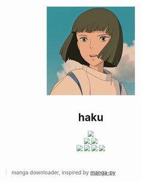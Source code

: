 <p align="center">
  <img src="https://raw.githubusercontent.com/PietroJomini/haku/master/docs/logo.jpg" alt="haku"/>
</p>

<h1 align="center">haku</h1>

<p align="center">
  <img src="https://img.shields.io/github/license/PietroJomini/haku"/>
  <br>
  <a href="https://codeclimate.com/github/PietroJomini/haku">
    <img src="https://img.shields.io/codeclimate/maintainability-percentage/PietroJomini/haku"/>
   <img src="https://img.shields.io/codeclimate/issues/PietroJomini/haku">
  </a>
  
  <br>
  <img src="https://img.shields.io/github/languages/top/PietroJomini/haku"/>
  <img src="https://img.shields.io/github/languages/code-size/PietroJomini/haku"/>
  <img src="https://img.shields.io/github/repo-size/PietroJomini/haku"/>
  <img src="https://img.shields.io/tokei/lines/github/PietroJomini/haku"/>
</p>

<br>

> manga downloader, inspired by [manga-py](https://github.com/manga-py/manga-py)
